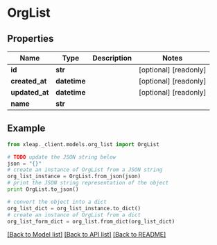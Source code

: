 # OrgList


## Properties

Name | Type | Description | Notes
------------ | ------------- | ------------- | -------------
**id** | **str** |  | [optional] [readonly] 
**created_at** | **datetime** |  | [optional] [readonly] 
**updated_at** | **datetime** |  | [optional] [readonly] 
**name** | **str** |  | 

## Example

```python
from xleap._client.models.org_list import OrgList

# TODO update the JSON string below
json = "{}"
# create an instance of OrgList from a JSON string
org_list_instance = OrgList.from_json(json)
# print the JSON string representation of the object
print OrgList.to_json()

# convert the object into a dict
org_list_dict = org_list_instance.to_dict()
# create an instance of OrgList from a dict
org_list_form_dict = org_list.from_dict(org_list_dict)
```
[[Back to Model list]](../README.md#documentation-for-models) [[Back to API list]](../README.md#documentation-for-api-endpoints) [[Back to README]](../README.md)


